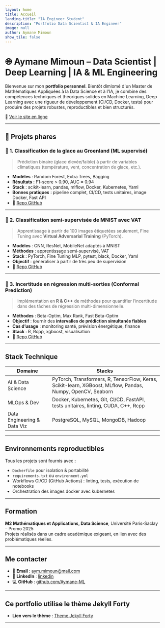 ```yaml
---
layout: home
title: Accueil
landing-title: "IA Engineer Student"
description: "Portfolio Data Scientist & IA Engineer"
image: null
author: Aymane Mimoun
show_tile: false
---
```


# 🌐 Aymane Mimoun – Data Scientist | Deep Learning | IA & ML Engineering

Bienvenue sur mon **portfolio personnel**. Bientôt dimlomé d'un Master de Mathématiques Appliquées à la Data Science et à l'IA, je combine des compétences techniques et théoriques solides en Machine Learning, Deep Learning avec une rigueur de développement (CI/CD, Docker, tests) pour produire des projets robustes, reproductibles et bien structurés.

🔗 [Voir le site en ligne](https://Aymane-Ml.github.io)

---

## 📁 Projets phares

### 🧊 1. Classification de la glace au Groenland (ML supervisé)
> Prédiction binaire (glace élevée/faible) à partir de variables climatiques (température, vent, concentration de glace, etc.).

- **Modèles** : Random Forest, Extra Trees, Bagging
- **Résultats** : F1-score > 0.90, AUC ≈ 0.94
- **Stack** : scikit-learn, pandas, mlflow, Docker, Kubernetes, Yaml
- **Bonnes pratiques** : pipeline complet, CI/CD, tests unitaires, image Docker, Fast API
- 📂 [Repo GitHub](https://github.com/Aymane-ML/Ice-Classification_MLops)

---

### 🔢 2. Classification semi-supervisée de MNIST avec VAT
> Apprentissage à partir de 100 images étiquetées seulement, Fine Tuning avec **Virtual Adversarial Training** (PyTorch).

- **Modèles** : CNN, ResNet, MobileNet adaptés à MNIST
- **Méthodes** : apprentissage semi-supervisé, VAT
- **Stack** : PyTorch, Fine Tuning MLP, pytest, black, Docker, Yaml
- **Objectif** : généraliser à partir de très peu de supervision
- 📂 [Repo GitHub](https://github.com/Aymane-ML/Projet-Deep-Learning---Classification-MNIST-avec-PyTorch-VAT)

---

### 📏 3. Incertitude en régression multi-sorties (Conformal Prediction)
> Implémentation en **R & C++** de méthodes pour quantifier l’incertitude dans des tâches de régression multi-dimensionnelle.

- **Méthodes** : Beta-Optim, Max Rank, Fast Beta-Optim
- **Objectif** : fournir des **intervalles de prédiction simultanés fiables**
- **Cas d’usage** : monitoring santé, prévision énergétique, finance
- **Stack** : R, Rcpp, xgboost, visualisation
- 📂 [Repo GitHub](https://github.com/Aymane-ML/Uncertainty_Quantification_in_MultiOutput_Regression-R-C-)

---

## Stack Technique

| Domaine                    | Stacks                                                                                                     |
|----------------------------|------------------------------------------------------------------------------------------------------------|
| AI & Data Science          | PyTorch, Transformers, R, TensorFlow, Keras, Scikit-learn, XGBoost, MLflow, Pandas, Numpy, OpenCV, Seaborn |
| MLOps & Dev                | Docker, Kubernetes, Git, CI/CD, FastAPI, tests unitaires, linting, CUDA, C++, Rcpp                         |
| Data Engineering & Data Viz| PostgreSQL, MySQL, MongoDB, Hadoop                                                                         |


---

## Environnements reproductibles

Tous les projets sont fournis avec :
- `Dockerfile` pour isolation & portabilité
- `requirements.txt` ou `environment.yml`
- Workflows CI/CD (GitHub Actions) : linting, tests, exécution de notebooks
- Orchestration des images docker avec kubernetes

---

## Formation

**M2 Mathématiques et Applications, Data Science**, Université Paris-Saclay – Promo 2025  
Projets réalisés dans un cadre académique exigeant, en lien avec des problématiques réelles.

---

## Me contacter

- 📧 **Email** : [aym.mimoun@mail.com](mailto:aym.mimoun@mail.com)
- 💼 **LinkedIn** : [linkedin](https://www.linkedin.com/in/aymane-mimoun-892697221/) 
- 💻 **GitHub** : [github.com/Aymane-ML](https://github.com/Aymane-ML)

---

## Ce portfolio utilise le thème Jekyll **Forty**

- **Lien vers le thème** : [Theme Jekyll Forty](https://https://jekyllthemes.io/theme/forty-jekyll-theme)
---

